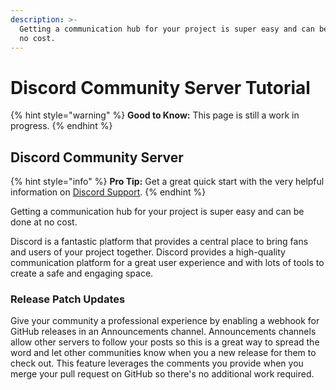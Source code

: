 ```yaml
---
description: >-
  Getting a communication hub for your project is super easy and can be done at
  no cost.
---
```


# Discord Community Server Tutorial

{% hint style="warning" %}
**Good to Know:** This page is still a work in progress.
{% endhint %}

## Discord Community Server

{% hint style="info" %}
**Pro Tip:** Get a great quick start with the very helpful information on [Discord Support](https://support.discord.com/hc/en-us/articles/360047132851-Enabling-Your-Community-Server).
{% endhint %}

Getting a communication hub for your project is super easy and can be done at no cost.

Discord is a fantastic platform that provides a central place to bring fans and users of your project together.  Discord provides a high-quality communication platform for a great user experience and with lots of tools to create a safe and engaging space.

### Release Patch Updates

Give your community a professional experience by enabling a webhook for GitHub releases in an Announcements channel.  Announcements channels allow other servers to follow your posts so this is a great way to spread the word and let other communities know when you a new release for them to check out.  This feature leverages the comments you provide when you merge your pull request on GitHub so there's no additional work required.
